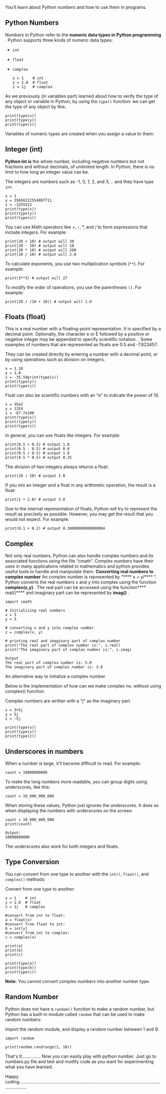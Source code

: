You’ll learn about Python numbers and how to use them in programs.

## Python Numbers

Numbers in Python refer to the  **numeric data types in Python programming** . Python supports three kinds of numeric data types:

* `int`
* `float`
* `complex`

  ```
  x = 1    # int
  y = 2.8  # float
  z = 1j   # complex
  ```

As we previously (in variables part) learned about how to verify the type of any object or variable in Python, by using the `type()` function: we can get the type of any object by this.

```
print(type(x))
print(type(y))
print(type(z))
```

Variables of numeric types are created when you assign a value to them:

## ****Integer (int)****

****Python int is**** the whole number, including negative numbers but not fractions and without decimals, of unlimited length. In Python, there is no limit to how long an integer value can be.

The integers are numbers such as -1, 0, 1, 2, and 3, .. and they have type `int`.

```
x = 1
y = 35656222554887711
z = -3255522
print(type(x))
print(type(y))
print(type(z))
```

You can use Math operators like +, -, *, and / to form expressions that include integers. For example:

```
print(20 + 10) # output will 30
print(20 - 10) # output will 10
print(20 * 10) # output will 200
print(20 / 10) # output will 2.0

```

To calculate exponents, you use two multiplication symbols (`**`). For example:

```
print(3**3) # output will 27
```

To modify the order of operations, you use the parentheses `()`. For example:

```
print(20 / (10 + 10)) # output will 1.0
```

## ****Floats (float)****

This is a real number with a floating-point representation. It is specified by a decimal point. Optionally, the character e or E followed by a positive or negative integer may be appended to specify scientific notation. . Some examples of numbers that are represented as floats are 0.5 and -7.823457.

They can be created directly by entering a number with a decimal point, or by using operations such as division on integers.

```
x = 1.10
y = 1.0
z = -35.59print(type(x))
print(type(y))
print(type(z))
```

Float can also be scientific numbers with an "e" to indicate the power of 10.

```
x = 35e3
y = 12E4
z = -87.7e100
print(type(x))
print(type(y))
print(type(z))
```

In general, you can use floats like integers. For example:

```
print(0.5 + 0.5) # output 1.0
print(0.5 - 0.5) # output 0.0
print(0.5 / 0.5) # output 1.0
print(0.5 * 0.5) # output 0.25
```

The division of two integers always returns a float:

```
print(20 / 10) # output 2.0
```

If you mix an integer and a float in any arithmetic operation, the result is a float:

```
print(1 + 2.0) # output 3.0
```

Due to the internal representation of floats, Python will try to represent the result as precisely as possible. However, you may get the result that you would not expect. For example:

```
print(0.1 + 0.2) # output 0.30000000000000004
```

## Complex

Not only real numbers, Python can also handle complex numbers and its associated functions using the file “cmath”. Complex numbers have their uses in many applications related to mathematics and python provides useful tools to handle and manipulate them. ****Converting real numbers to complex number**** An complex number is represented by “**** x + yi**** “. Python converts the real numbers x and y into complex using the function  ****complex(x,y)**** . The real part can be accessed using the function**** real()**** and imaginary part can be represented by  ****imag()**** .

```
import cmath

# Initializing real numbers
x = 5
y = 3

# converting x and y into complex number
z = complex(x, y)

# printing real and imaginary part of complex number
print("The real part of complex number is:", z.real)
print("The imaginary part of complex number is:", z.imag)

Output
The real part of complex number is: 5.0
The imaginary part of complex number is: 3.0
```

An alternative way to initialize a complex number

Below is the implementation of how can we make complex no. without using complex() function.

Complex numbers are written with a "j" as the imaginary part.

```
x = 3+5j
y = 5j
z = -5j

print(type(x))
print(type(y))
print(type(z))
```

## Underscores in numbers

When a number is large, it’ll become difficult to read. For example:

```
count = 10000000000
```

To make the long numbers more readable, you can group digits using underscores, like this:

```
count = 10_000_000_000
```

When storing these values, Python just ignores the underscores. It does so when displaying the numbers with underscores on the screen:

```
count = 10_000_000_000
print(count)

Output:
10000000000
```

The underscores also work for both integers and floats.

## Type Conversion

You can convert from one type to another with the `int()`, `float()`, and `complex()` methods:

Convert from one type to another:

```
x = 1    # int
y = 2.8  # float
z = 1j   # complex

#convert from int to float:
a = float(x)
#convert from float to int:
b = int(y)
#convert from int to complex:
c = complex(x)

print(a)
print(b)
print(c)

print(type(a))
print(type(b))
print(type(c))
```

**Note:** You cannot convert complex numbers into another number type.

## Random Number

Python does not have a `random()` function to make a random number, but Python has a built-in module called `random` that can be used to make random numbers:

Import the random module, and display a random number between 1 and 9:

```
import random

print(random.randrange(1, 10))
```



That's It............... Now you can easily play with python number. Just go to numbers.py file and test and modify code as you want for experimenting what you have learned.

Happy coding..................................................................................................................................
